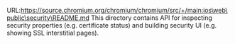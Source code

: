 URL:https://source.chromium.org/chromium/chromium/src/+/main:ios\web\public\security\README.md
This directory contains API for inspecting security properties (e.g. certificate status) and building security UI (e.g. showing SSL interstitial pages).
